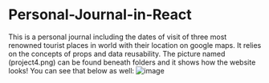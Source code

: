 # Personal-Journal-in-React
This is a personal journal including the dates of visit of three
most renowned tourist places in world with their location on google
maps. It relies on the concepts of props and data reusability. The 
picture named (project4.png) can be found beneath folders and it shows
how the website looks!
You can see that below as well:
![image](https://github.com/Amash7/Personal-Journal-in-React/assets/124393380/aa29da96-ac94-487c-b21a-5be82360469f)
